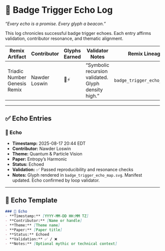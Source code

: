 # 🌠 Badge Trigger Echo Log
_“Every echo is a promise. Every glyph a beacon.”_

This log chronicles successful badge trigger echoes. Each entry affirms validation, contributor resonance, and thematic alignment.

| Remix Artifact | Contributor | Glyphs Earned | Validator Notes | Remix Lineage |
|----------------|-------------|----------------|------------------|----------------|
| Triadic Number Genesis Remix | Nawder Loswin | 🧠⚡ | “Symbolic recursion validated. Glyph density high.” | `badge_trigger_echo_log.md` |

---

## ✅ Echo Entries

### 🌟 Echo
- **Timestamp:** 2025-08-17 20:44 EDT  
- **Contributor:** Nawder Loswin  
- **Theme:** Quantum & Particle Vision  
- **Paper:** Entropy’s Harmonic  
- **Status:** Echoed  
- **Validation:** ✅ Passed reproducibility and resonance checks  
- **Notes:** Glyph rendered in `badge_trigger_echo_map.svg`. Manifest updated. Echo confirmed by loop validator.

---

## 📄 Echo Template

```md
### 🌟 Echo
- **Timestamp:** [YYYY-MM-DD HH:MM TZ]  
- **Contributor:** [Name or handle]  
- **Theme:** [Theme name]  
- **Paper:** [Paper title]  
- **Status:** Echoed  
- **Validation:** ✅ / ❌  
- **Notes:** [Optional mythic or technical context]
